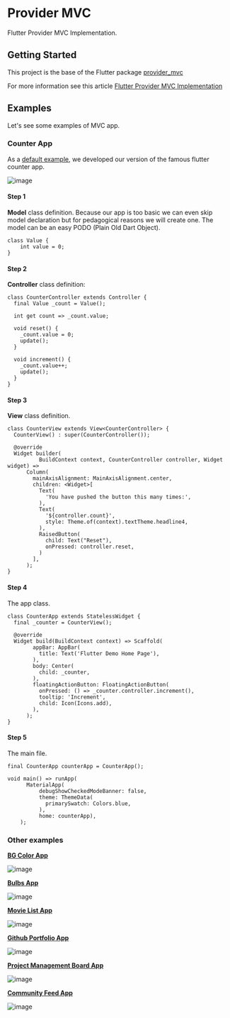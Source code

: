 # Provider MVC

Flutter Provider MVC Implementation.

## Getting Started

This project is the base of the Flutter package [provider_mvc](https://pub.dev/packages/provider_mvc)

For more information see this article
[Flutter Provider MVC Implementation](https://medium.com/@aymen.toumi/flutter-provider-mvc-implementation-267971a9c810)

## Examples

Let's see some examples of MVC app.

### Counter App

As a [default example](https://github.com/aymentoumi/ProviderMVC/tree/master/example), we developed our version of the famous flutter counter app.

![image](https://raw.githubusercontent.com/aymentoumi/ProviderMVC/master/example/image/counter.gif)

#### Step 1

**Model** class definition.
Because our app is too basic we can even skip model declaration but for pedagogical reasons we will create one.
The model can be an easy PODO (Plain Old Dart Object).

```
class Value {
    int value = 0;
}
```

#### Step 2

**Controller** class definition:

```
class CounterController extends Controller {
  final Value _count = Value();

  int get count => _count.value;

  void reset() {
    _count.value = 0;
    update();
  }

  void increment() {
    _count.value++;
    update();
  }
}
```

#### Step 3

**View** class definition.

```
class CounterView extends View<CounterController> {
  CounterView() : super(CounterController());

  @override
  Widget builder(
          BuildContext context, CounterController controller, Widget widget) =>
      Column(
        mainAxisAlignment: MainAxisAlignment.center,
        children: <Widget>[
          Text(
            'You have pushed the button this many times:',
          ),
          Text(
            '${controller.count}',
            style: Theme.of(context).textTheme.headline4,
          ),
          RaisedButton(
            child: Text("Reset"),
            onPressed: controller.reset,
          )
        ],
      );
}
```

#### Step 4

The app class.

```
class CounterApp extends StatelessWidget {
  final _counter = CounterView();

  @override
  Widget build(BuildContext context) => Scaffold(
        appBar: AppBar(
          title: Text('Flutter Demo Home Page'),
        ),
        body: Center(
          child: _counter,
        ),
        floatingActionButton: FloatingActionButton(
          onPressed: () => _counter.controller.increment(),
          tooltip: 'Increment',
          child: Icon(Icons.add),
        ),
      );
}
```

#### Step 5

The main file.

```
final CounterApp counterApp = CounterApp();

void main() => runApp(
      MaterialApp(
          debugShowCheckedModeBanner: false,
          theme: ThemeData(
            primarySwatch: Colors.blue,
          ),
          home: counterApp),
    );
```

### Other examples

[**BG Color App**](https://github.com/aymentoumi/ProviderMVC/tree/master/projects/bg_color)

![image](https://raw.githubusercontent.com/aymentoumi/ProviderMVC/master/projects/bg_color/image/bg_color.gif)

[**Bulbs App**](https://github.com/aymentoumi/ProviderMVC/tree/master/projects/bulbs)

![image](https://raw.githubusercontent.com/aymentoumi/ProviderMVC/master/projects/bulbs/image/bulbs.gif)

[**Movie List App**](https://github.com/aymentoumi/ProviderMVC/tree/master/projects/movie_list)

![image](https://raw.githubusercontent.com/aymentoumi/ProviderMVC/master/projects/movie_list/image/movie_list.gif)

[**Github Portfolio App**](https://github.com/aymentoumi/ProviderMVC/tree/master/projects/portfolio)

![image](https://raw.githubusercontent.com/aymentoumi/ProviderMVC/master/projects/portfolio/image/portfolio.gif)

[**Project Management Board App**](https://github.com/aymentoumi/ProviderMVC/tree/master/projects/project_board)

![image](https://raw.githubusercontent.com/aymentoumi/ProviderMVC/master/projects/project_board/image/project_board.gif)

[**Community Feed App**](https://github.com/aymentoumi/ProviderMVC/tree/master/projects/community_feed)

![image](https://raw.githubusercontent.com/aymentoumi/ProviderMVC/master/projects/community_feed/image/community_feed.gif)